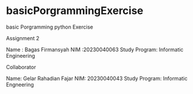 # basicPorgrammingExercise
basic Porgramming python Exercise

Assignment 2

Name         : Bagas Firmansyah
NIM          :20230040063
Study Program: Informatic Engineering

Collaborator

Name: Gelar Rahadian Fajar
NIM: 20230040043
Study Program: Informatic Engneering
